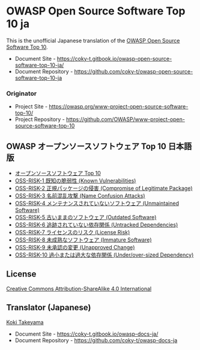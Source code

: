 # OWASP Open Source Software Top 10 ja

This is the unofficial Japanese translation of the [OWASP Open Source Software Top 10](https://github.com/OWASP/www-project-open-source-software-top-10).

- Document Site - <https://coky-t.gitbook.io/owasp-open-source-software-top-10-ja/>
- Document Repository - <https://github.com/coky-t/owasp-open-source-software-top-10-ja>

### Originator

- Project Site - <https://owasp.org/www-project-open-source-software-top-10/>
- Project Repository - <https://github.com/OWASP/www-project-open-source-software-top-10>

## OWASP オープンソースソフトウェア Top 10 日本語版

* [オープンソースソフトウェア Top 10](Document/index.md)
* [OSS-RISK-1 既知の脆弱性 (Known Vulnerabilities)](Document/0-1-risks/OSS1-Known-Vulnerabilities.md)
* [OSS-RISK-2 正規パッケージの侵害 (Compromise of Legitimate Package)](Document/0-1-risks/OSS2-Compromise-Legitimate-Package.md)
* [OSS-RISK-3 名前混乱攻撃 (Name Confusion Attacks)](Document/0-1-risks/OSS3-Name-Confusion-Attack.md)
* [OSS-RISK-4 メンテナンスされていないソフトウェア (Unmaintained Software)](Document/0-1-risks/OSS4-Unmaintained-Software.md)
* [OSS-RISK-5 古いままのソフトウェア (Outdated Software)](Document/0-1-risks/OSS5-Outdated-Software.md)
* [OSS-RISK-6 追跡されていない依存関係 (Untracked Dependencies)](Document/0-1-risks/OSS6-Untracked-Dependencies.md)
* [OSS-RISK-7 ライセンスのリスク (License Risk)](Document/0-1-risks/OSS7-License-Regulatory-Risks.md)
* [OSS-RISK-8 未成熟なソフトウェア (Immature Software)](Document/0-1-risks/OSS8-Immature-Software.md)
* [OSS-RISK-9 未承認の変更 (Unapproved Change)](Document/0-1-risks/OSS9-Unapproved-Change.md)
* [OSS-RISK-10 過小または過大な依存関係 (Under/over-sized Dependency)](Document/0-1-risks/OSS10-UnderOversized-Dependency.md)

## License

[Creative Commons Attribution-ShareAlike 4.0 International](https://creativecommons.org/licenses/by-sa/4.0/)

## Translator (Japanese)

[Koki Takeyama](https://github.com/coky-t)

- Document Site - <https://coky-t.gitbook.io/owasp-docs-ja/>
- Document Repository - <https://github.com/coky-t/owasp-docs-ja>
